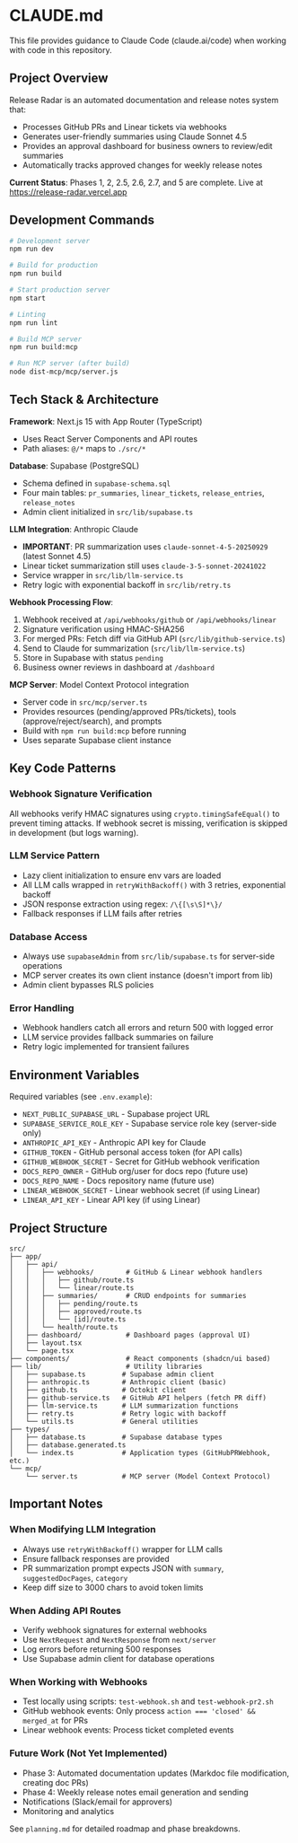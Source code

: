 # CLAUDE.md

This file provides guidance to Claude Code (claude.ai/code) when working with code in this repository.

## Project Overview

Release Radar is an automated documentation and release notes system that:
- Processes GitHub PRs and Linear tickets via webhooks
- Generates user-friendly summaries using Claude Sonnet 4.5
- Provides an approval dashboard for business owners to review/edit summaries
- Automatically tracks approved changes for weekly release notes

**Current Status**: Phases 1, 2, 2.5, 2.6, 2.7, and 5 are complete. Live at https://release-radar.vercel.app

## Development Commands

```bash
# Development server
npm run dev

# Build for production
npm run build

# Start production server
npm start

# Linting
npm run lint

# Build MCP server
npm run build:mcp

# Run MCP server (after build)
node dist-mcp/mcp/server.js
```

## Tech Stack & Architecture

**Framework**: Next.js 15 with App Router (TypeScript)
- Uses React Server Components and API routes
- Path aliases: `@/*` maps to `./src/*`

**Database**: Supabase (PostgreSQL)
- Schema defined in `supabase-schema.sql`
- Four main tables: `pr_summaries`, `linear_tickets`, `release_entries`, `release_notes`
- Admin client initialized in `src/lib/supabase.ts`

**LLM Integration**: Anthropic Claude
- **IMPORTANT**: PR summarization uses `claude-sonnet-4-5-20250929` (latest Sonnet 4.5)
- Linear ticket summarization still uses `claude-3-5-sonnet-20241022`
- Service wrapper in `src/lib/llm-service.ts`
- Retry logic with exponential backoff in `src/lib/retry.ts`

**Webhook Processing Flow**:
1. Webhook received at `/api/webhooks/github` or `/api/webhooks/linear`
2. Signature verification using HMAC-SHA256
3. For merged PRs: Fetch diff via GitHub API (`src/lib/github-service.ts`)
4. Send to Claude for summarization (`src/lib/llm-service.ts`)
5. Store in Supabase with status `pending`
6. Business owner reviews in dashboard at `/dashboard`

**MCP Server**: Model Context Protocol integration
- Server code in `src/mcp/server.ts`
- Provides resources (pending/approved PRs/tickets), tools (approve/reject/search), and prompts
- Build with `npm run build:mcp` before running
- Uses separate Supabase client instance

## Key Code Patterns

### Webhook Signature Verification
All webhooks verify HMAC signatures using `crypto.timingSafeEqual()` to prevent timing attacks. If webhook secret is missing, verification is skipped in development (but logs warning).

### LLM Service Pattern
- Lazy client initialization to ensure env vars are loaded
- All LLM calls wrapped in `retryWithBackoff()` with 3 retries, exponential backoff
- JSON response extraction using regex: `/\{[\s\S]*\}/`
- Fallback responses if LLM fails after retries

### Database Access
- Always use `supabaseAdmin` from `src/lib/supabase.ts` for server-side operations
- MCP server creates its own client instance (doesn't import from lib)
- Admin client bypasses RLS policies

### Error Handling
- Webhook handlers catch all errors and return 500 with logged error
- LLM service provides fallback summaries on failure
- Retry logic implemented for transient failures

## Environment Variables

Required variables (see `.env.example`):
- `NEXT_PUBLIC_SUPABASE_URL` - Supabase project URL
- `SUPABASE_SERVICE_ROLE_KEY` - Supabase service role key (server-side only)
- `ANTHROPIC_API_KEY` - Anthropic API key for Claude
- `GITHUB_TOKEN` - GitHub personal access token (for API calls)
- `GITHUB_WEBHOOK_SECRET` - Secret for GitHub webhook verification
- `DOCS_REPO_OWNER` - GitHub org/user for docs repo (future use)
- `DOCS_REPO_NAME` - Docs repository name (future use)
- `LINEAR_WEBHOOK_SECRET` - Linear webhook secret (if using Linear)
- `LINEAR_API_KEY` - Linear API key (if using Linear)

## Project Structure

```
src/
├── app/
│   ├── api/
│   │   ├── webhooks/        # GitHub & Linear webhook handlers
│   │   │   ├── github/route.ts
│   │   │   └── linear/route.ts
│   │   ├── summaries/       # CRUD endpoints for summaries
│   │   │   ├── pending/route.ts
│   │   │   ├── approved/route.ts
│   │   │   └── [id]/route.ts
│   │   └── health/route.ts
│   ├── dashboard/           # Dashboard pages (approval UI)
│   ├── layout.tsx
│   └── page.tsx
├── components/              # React components (shadcn/ui based)
├── lib/                     # Utility libraries
│   ├── supabase.ts         # Supabase admin client
│   ├── anthropic.ts        # Anthropic client (basic)
│   ├── github.ts           # Octokit client
│   ├── github-service.ts   # GitHub API helpers (fetch PR diff)
│   ├── llm-service.ts      # LLM summarization functions
│   ├── retry.ts            # Retry logic with backoff
│   └── utils.ts            # General utilities
├── types/
│   ├── database.ts         # Supabase database types
│   ├── database.generated.ts
│   └── index.ts            # Application types (GitHubPRWebhook, etc.)
└── mcp/
    └── server.ts           # MCP server (Model Context Protocol)
```

## Important Notes

### When Modifying LLM Integration
- Always use `retryWithBackoff()` wrapper for LLM calls
- Ensure fallback responses are provided
- PR summarization prompt expects JSON with `summary`, `suggestedDocPages`, `category`
- Keep diff size to 3000 chars to avoid token limits

### When Adding API Routes
- Verify webhook signatures for external webhooks
- Use `NextRequest` and `NextResponse` from `next/server`
- Log errors before returning 500 responses
- Use Supabase admin client for database operations

### When Working with Webhooks
- Test locally using scripts: `test-webhook.sh` and `test-webhook-pr2.sh`
- GitHub webhook events: Only process `action === 'closed' && merged_at` for PRs
- Linear webhook events: Process ticket completed events

### Future Work (Not Yet Implemented)
- Phase 3: Automated documentation updates (Markdoc file modification, creating doc PRs)
- Phase 4: Weekly release notes email generation and sending
- Notifications (Slack/email for approvers)
- Monitoring and analytics

See `planning.md` for detailed roadmap and phase breakdowns.
